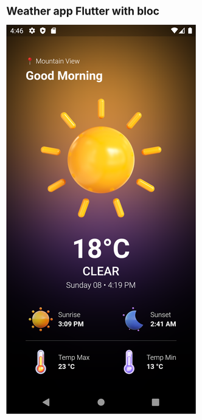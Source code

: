# Weather app Flutter with bloc
![Banner](https://github.com/johnmaths9/weather-app-flutter/blob/main/assets/Screenshot_1696779997.png)
